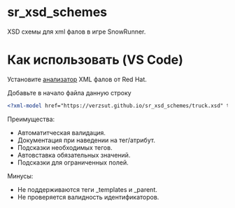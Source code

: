 # sr_xsd_schemes
XSD схемы для xml фалов в игре SnowRunner.

# Как использовать (VS Code)
Установите [анализатор](https://marketplace.visualstudio.com/items?itemName=redhat.vscode-xml) XML фалов от Red Hat.

Добавьте в начало файла данную строку 
```xml
<?xml-model href="https://verzsut.github.io/sr_xsd_schemes/truck.xsd" type="application/xml" schematypens="http://www.w3.org/2001/XMLSchema"?>
```

Преимущества:
- Автоматитческая валидация.
- Документация при наведении на тег/атрибут.
- Подсказки необходимых тегов.
- Автовставка обязательных значений.
- Подсказки для ограниченных полей.

Минусы:
- Не поддерживаются теги _templates и _parent.
- Не проверяется валидность идентификаторов.
